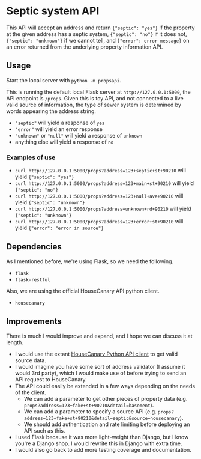 # Septic system API
This API will accept an address and return `{"septic": "yes"}` if the property at the given address has a septic system, `{"septic": "no"}` if it does not, `{"septic": "unknown"}` if we cannot tell, and `{"error": error message}` on an error returned from the underlying property information API.

## Usage
Start the local server with `python -m propsapi`.

This is running the default local Flask server at `http://127.0.0.1:5000`, the API endpoint is `/props`. Given this is toy API, and not connected to a live valid source of information, the type of sewer system is determined by words appearing the address string.
- `"septic"` will yield a response of `yes`
- `"error"` will yield an error response
- `"unknown"` or `"null"` will yield a response of `unknown`
- anything else will yield a response of `no`

### Examples of use
- `curl http://127.0.0.1:5000/props?address=123+septic+st+90210` will yield `{"septic": "yes"}`
- `curl http://127.0.0.1:5000/props?address=123+main+st+90210` will yield `{"septic": "no"}`
- `curl http://127.0.0.1:5000/props?address=123+null+ave+90210` will yield `{"septic": "unknown"}`
- `curl http://127.0.0.1:5000/props?address=unknown+rd+90210` will yield `{"septic": "unknown"}`
- `curl http://127.0.0.1:5000/props?address=123+error+st+90210` will yield `{"error": "error in source"}`

## Dependencies
As I mentioned before, we're using Flask, so we need the following.
- `flask`
- `flask-restful`

Also, we are using the official HouseCanary API python client.
- `housecanary`

## Improvements
There is much I would improve and expand, and I hope we can discuss it at length. 
- I would use the extant [HouseCanary Python API client](https://github.com/housecanary/hc-api-python) to get valid source data.
- I would imagine you have some sort of address validator (I assume it would 3rd party), which I would make use of before trying to send an API request to HouseCanary.
- The API could easily be extended in a few ways depending on the needs of the client.
  - We can add a parameter to get other pieces of property data (e.g. `props?address=123+fake+st+90210&detail=basement`).
  - We can add a parameter to specify a source API (e.g. `props?address=123+fake+st+90210&detail=septic&source=housecanary`).
  - We should add authentication and rate limiting before deploying an API such as this.
- I used Flask because it was more light-weight than Django, but I know you're a Django shop. I would rewrite this in Django with extra time.
- I would also go back to add more testing coverage and documentation.
